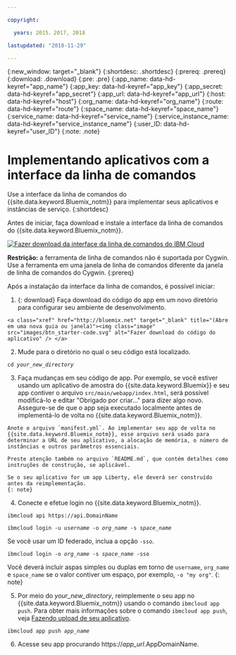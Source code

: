 ```yaml
---

copyright:

  years: 2015，2017, 2018

lastupdated: "2018-11-29"

---
```


{:new_window: target="_blank"}
{:shortdesc: .shortdesc}
{:prereq: .prereq}
{:download: .download}
{:pre: .pre}
{:app_name: data-hd-keyref="app_name"}
{:app_key: data-hd-keyref="app_key"}
{:app_secret: data-hd-keyref="app_secret"}
{:app_url: data-hd-keyref="app_url"}
{:host: data-hd-keyref="host"}
{:org_name: data-hd-keyref="org_name"}
{:route: data-hd-keyref="route"}
{:space_name: data-hd-keyref="space_name"}
{:service_name: data-hd-keyref="service_name"}
{:service_instance_name: data-hd-keyref="service_instance_name"}
{:user_ID: data-hd-keyref="user_ID"}
{:note: .note}

# Implementando aplicativos com a interface da linha de comandos

Use a interface da linha de comandos do {{site.data.keyword.Bluemix_notm}} para implementar seus aplicativos e instâncias de serviço.
{:shortdesc}

Antes de iniciar, faça download e instale a interface da linha de comandos do {{site.data.keyword.Bluemix_notm}}.

<p>
<a class="xref" href="https://clis.ng.bluemix.net" target="_blank" title="(Abre em uma nova guia ou janela)"><img class="image" src="images/btn_bx_commandline.svg" alt="Fazer download da interface da linha de comandos do IBM Cloud" /> </a>
</p>

**Restrição:** a ferramenta de linha de comandos não é suportada por Cygwin. Use a ferramenta em uma janela de linha de comandos diferente da janela de linha de comandos do Cygwin.
{:prereq}

Após a instalação da interface da linha de comandos, é possível iniciar:

  1. {: download} Faça download do código do app em um novo diretório para configurar seu ambiente de desenvolvimento.

    <a class="xref" href="http://bluemix.net" target="_blank" title="(Abre em uma nova guia ou janela)"><img class="image" src="images/btn_starter-code.svg" alt="Fazer download do código do aplicativo" /> </a>

  2. Mude para o diretório no qual o seu código está localizado.

  <pre class="pre"><code class="hljs">cd <var class="keyword varname">your_new_directory</var></code></pre>

  3.  Faça mudanças em seu código de app. Por exemplo, se você estiver usando um aplicativo de amostra do {{site.data.keyword.Bluemix}} e seu app contiver o arquivo `src/main/webapp/index.html`, será possível modificá-lo e editar "Obrigado por criar..." para dizer algo novo. Assegure-se de que o app seja executado localmente antes de implementá-lo de volta no {{site.data.keyword.Bluemix_notm}}.

    Anote o arquivo `manifest.yml`. Ao implementar seu app de volta no {{site.data.keyword.Bluemix_notm}}, esse arquivo será usado para determinar a URL de seu aplicativo, a alocação de memória, o número de instâncias e outros parâmetros essenciais.

    Preste atenção também no arquivo `README.md`, que contém detalhes como instruções de construção, se aplicável.

    Se o seu aplicativo for um app Liberty, ele deverá ser construído antes da reimplementação.
    {: note}

  4. Conecte e efetue login no {{site.data.keyword.Bluemix_notm}}.

  <pre class="pre"><code class="hljs">ibmcloud api https://api.<span class="keyword" data-hd-keyref="DomainName">DomainName</span></code></pre>

  <pre class="pre"><code class="hljs">ibmcloud login -u <var class="keyword varname" data-hd-keyref="user_ID">username</var> -o <var class="keyword varname" data-hd-keyref="org_name">org_name</var> -s <var class="keyword varname" data-hd-keyref="space_name">space_name</var></code></pre>

  Se você usar um ID federado, inclua a opção `-sso`.

  <pre class="pre"><code class="hljs">ibmcloud login -o <var class="keyword varname" data-hd-keyref="org_name">org_name</var> -s <var class="keyword varname" data-hd-keyref="space_name">space_name</var> -sso</code></pre>

  Você deverá incluir aspas simples ou duplas em torno de `username`, `org_name` e `space_name` se o valor contiver um espaço, por exemplo, `-o "my org"`.
  {: note}

  5. Por meio do <var class="keyword varname">your_new_directory</var>, reimplemente o seu app no {{site.data.keyword.Bluemix_notm}} usando o comando `ibmcloud app push`. Para obter mais informações sobre o comando `ibmcloud app push`, veja [Fazendo upload de seu aplicativo](/docs/starters/upload_app.html).

  <pre class="pre"><code class="hljs">ibmcloud app push <var class="keyword varname" data-hd-keyref="app_name">app_name</var></code></pre>

  6. Acesse seu app procurando https://<var class="keyword varname" data-hd-keyref="app_url">app_url</var>.<span class="keyword" data-hd-keyref="APPDomain">AppDomainName</span>.
